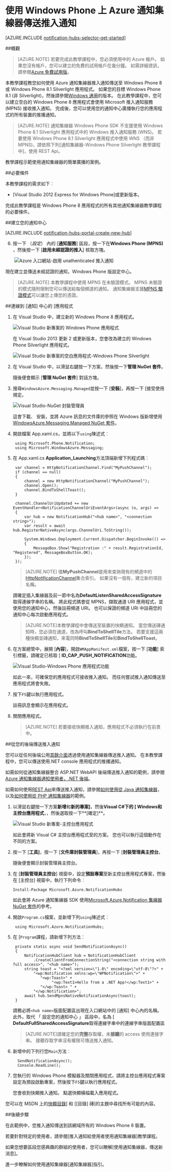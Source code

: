 <properties
    pageTitle="在 Windows Phone 上傳送推入通知與 Azure 通知集線器 |Microsoft Azure"
    description="在本教學課程中，您可以瞭解如何使用 Windows Phone 8 或 Windows Phone 8.1 Silverlight 應用程式的推入通知 Azure 通知集線器。"
    services="notification-hubs"
    documentationCenter="windows"
    keywords="推播通知、 推入通知，windows phone 推入"
    authors="ysxu"
    manager="erikre"
    editor="erikre"/>

<tags
    ms.service="notification-hubs"
    ms.workload="mobile"
    ms.tgt_pltfrm="mobile-windows-phone"
    ms.devlang="dotnet"
    ms.topic="hero-article"
    ms.date="10/03/2016"
    ms.author="yuaxu"/>

# <a name="sending-push-notifications-with-azure-notification-hubs-on-windows-phone"></a>使用 Windows Phone 上 Azure 通知集線器傳送推入通知

[AZURE.INCLUDE [notification-hubs-selector-get-started](../../includes/notification-hubs-selector-get-started.md)]

##<a name="overview"></a>概觀

> [AZURE.NOTE] 若要完成此教學課程中，您必須使用中的 Azure 帳戶。 如果您沒有帳戶，您可以建立的免費的試用帳戶在幾分鐘。 如需詳細資訊，請參閱[Azure 免費試用版](https://azure.microsoft.com/pricing/free-trial/?WT.mc_id=A0E0E5C02&amp;returnurl=http%3A%2F%2Fazure.microsoft.com%2Fen-us%2Fdocumentation%2Farticles%2Fnotification-hubs-windows-phone-get-started%2F)。

本教學課程教您如何使用 Azure 通知集線器推入通知傳送至 Windows Phone 8 或 Windows Phone 8.1 Silverlight 應用程式。 如果您的目標 Windows Phone 8.1 (非 Silverlight)，然後請參閱[Windows 通用](notification-hubs-windows-store-dotnet-get-started-wns-push-notification.md)的版本。
在此教學課程中，您可以建立空白的 Windows Phone 8 應用程式會使用 Microsoft 推入通知服務 (MPNS) 接收推入通知。 完成後，您可以使用您的通知中心廣播執行您的應用程式的所有裝置的推播通知。

> [AZURE.NOTE] 通知集線器 Windows Phone SDK 不支援使用 Windows Phone 8.1 Silverlight 應用程式中的 Windows 推入通知服務 (WNS)。 若要使用 Windows Phone 8.1 Silverlight 應用程式中使用 WNS （而非 MPNS)，請依照下列[通知集線器-Windows Phone Silverlight 教學課程中]，使用 REST Api。

教學課程示範使用通知集線器的簡單廣播的案例。

##<a name="prerequisites"></a>必要條件

本教學課程的需求如下︰

+ [Visual Studio 2012 Express for Windows Phone]或更新版本。

完成此教學課程是 Windows Phone 8 應用程式的所有其他通知集線器教學課程的必要條件。

##<a name="create-your-notification-hub"></a>建立您的通知中心

[AZURE.INCLUDE [notification-hubs-portal-create-new-hub](../../includes/notification-hubs-portal-create-new-hub.md)]

<ol start="6">
<li><p>按一下 （<i>設定</i>） 內的 [<b>通知服務</b>] 區段，按一下在<b>Windows Phone (MPNS)</b> ，然後按一下 [<b>啟用未經認證的推入</b>] 核取方塊。</p>
</li>
</ol>

&emsp;&emsp;![Azure 入口網站-啟用 unathenticated 推入通知](./media/notification-hubs-windows-phone-get-started/azure-portal-unauth.png)

現在建立並傳送未經認證的通知，Windows Phone 版設定中心。

> [AZURE.NOTE] 本教學課程中使用 MPNS 在未驗證模式。 MPNS 未驗證的模式隨附限制您可以傳送給每個頻道的通知。 通知集線器支援[MPNS 驗證模式](http://msdn.microsoft.com/library/windowsphone/develop/ff941099.aspx)可以讓您上傳您的憑證。

##<a name="connecting-your-app-to-the-notification-hub"></a>連線到 [通知] 中心的 [應用程式

1. 在 Visual Studio 中，建立新的 Windows Phone 8 應用程式。

    ![Visual Studio 新專案的 Windows Phone 應用程式][13]

    在 Visual Studio 2013 更新 2 或更新版本，您會改為建立的 Windows Phone Silverlight 應用程式。

    ![Visual Studio 新專案的空白應用程式-Windows Phone Silverlight][11]

2. 在 Visual Studio 中，以滑鼠右鍵按一下方案，然後按一下**管理 NuGet 套件**。

    隨後便會顯示 [**管理 NuGet 套件**] 對話方塊。

3. 搜尋`WindowsAzure.Messaging.Managed`並按一下 [**安裝**]，再按一下 [接受使用規定。

    ![Visual Studio-NuGet 封裝管理員][20]

    這會下載、 安裝，並將 Azure 訊息的文件庫的參照在 Windows 版新增使用<a href="http://nuget.org/packages/WindowsAzure.Messaging.Managed/">WindowsAzure.Messaging.Managed NuGet 套件</a>。

4. 開啟檔案 App.xaml.cs，並將以下`using`陳述式︰

        using Microsoft.Phone.Notification;
        using Microsoft.WindowsAzure.Messaging;

5. 在 App.xaml.cs **Application_Launching**方法頂端新增下列程式碼︰

        var channel = HttpNotificationChannel.Find("MyPushChannel");
        if (channel == null)
        {
            channel = new HttpNotificationChannel("MyPushChannel");
            channel.Open();
            channel.BindToShellToast();
        }

        channel.ChannelUriUpdated += new EventHandler<NotificationChannelUriEventArgs>(async (o, args) =>
        {
            var hub = new NotificationHub("<hub name>", "<connection string>");
            var result = await hub.RegisterNativeAsync(args.ChannelUri.ToString());

            System.Windows.Deployment.Current.Dispatcher.BeginInvoke(() =>
            {
                MessageBox.Show("Registration :" + result.RegistrationId, "Registered", MessageBoxButton.OK);
            });
        });

    >[AZURE.NOTE] 值**MyPushChannel**是用來查詢現有的頻道中的[HttpNotificationChannel](https://msdn.microsoft.com/library/windows/apps/microsoft.phone.notification.httpnotificationchannel.aspx)集合索引。 如果沒有一個有，建立新的項目名稱。
    
    請確定插入集線器及前一節中名為**DefaultListenSharedAccessSignature**取得連線字串的名稱。
    將此程式碼會從 MPNS，擷取通道 URI 應用程式，並使用您的通知中心，然後註冊頻道 URI。 也可以保證的頻道 URI 中註冊您的通知中心每次啟動應用程式。

    >[AZURE.NOTE]本教學課程中會傳送至裝置的快顯通知。 當您傳送磚通知時，您必須在通道，改為呼叫**BindToShellTile**方法。 若要支援這兩種快顯並磚通知，來電同時**BindToShellTile**和**BindToShellToast**。

6. 在方案總管中，展開 [**內容**]，開啟`WMAppManifest.xml`檔案，按一下 [**功能**] 索引標籤，請確定已核取 [ **ID_CAP_PUSH_NOTIFICATION**功能。

    ![Visual Studio-Windows Phone 應用程式功能][14]

    如此一來，可確保您的應用程式可接收推入通知。 而任何嘗試推入通知傳送至應用程式將會失敗。

7. 按下`F5`鍵以執行應用程式。

    註冊訊息會顯示在應用程式。

8. 關閉應用程式。  

   >[AZURE.NOTE] 若要接收快顯推入通知，應用程式不必須執行在前景中。

##<a name="send-push-notifications-from-your-backend"></a>從您的後端傳送推入通知

您可以從任何後端公用<a href="http://msdn.microsoft.com/library/windowsazure/dn223264.aspx">其餘介面</a>透過使用通知集線器傳送推入通知。 在本教學課程中，您可以傳送使用.NET console 應用程式的推播通知。 

如需如何從通知集線器整合 ASP.NET WebAPI 後端傳送推入通知的範例，請參閱[Azure 通知集線器通知使用者，.NET 後端](./notification-hubs-aspnet-backend-windows-dotnet-wns-notification.md)。  

如需如何使用[REST Api](https://msdn.microsoft.com/library/azure/dn223264.aspx)來傳送推入通知，請參閱[如何使用從 Java 通知集線器](./notification-hubs-java-push-notification-tutorial.md)，以及[如何使用從 PHP 通知集線器](./notification-hubs-php-push-notification-tutorial.md)的範例。

1. 以滑鼠右鍵按一下方案**新增**和**新的專案]**，然後**Visual C#**下的 [ **Windows**和**主控台應用程式**，，然後選取按一下**[確定]**。

    ![Visual Studio 新專案-主控台應用程式][6]

    如此會將新 Visual C# 主控台應用程式至的方案。 您也可以執行這個動作在不同的方案。

4. 按一下 [**工具]**，按一下 [**文件庫封裝管理員**]，再按一下 [**封裝管理員主控台**。

    隨後便會顯示封裝管理員主控台。

5.  在 [**封裝管理員主控台**] 視窗中，設定**預設專案**至新主控台應用程式專案，然後在 [主控台] 視窗中，執行下列命令︰

        Install-Package Microsoft.Azure.NotificationHubs

    如此會將 Azure 通知集線器 SDK 使用<a href="http://www.nuget.org/packages/Microsoft.Azure.NotificationHubs/">Microsoft.Azure.Notification 集線器 NuGet 套件</a>的參考。

6. 開啟`Program.cs`檔案，並新增下列`using`陳述式︰

        using Microsoft.Azure.NotificationHubs;

6. 在 [`Program`課程，請新增下列方法︰

        private static async void SendNotificationAsync()
        {
            NotificationHubClient hub = NotificationHubClient
                .CreateClientFromConnectionString("<connection string with full access>", "<hub name>");
            string toast = "<?xml version=\"1.0\" encoding=\"utf-8\"?>" +
                "<wp:Notification xmlns:wp=\"WPNotification\">" +
                   "<wp:Toast>" +
                        "<wp:Text1>Hello from a .NET App!</wp:Text1>" +
                   "</wp:Toast> " +
                "</wp:Notification>";
            await hub.SendMpnsNativeNotificationAsync(toast);
        }

    請務必將`<hub name>`版面配置區出現在入口網站中的 [通知] 中心內的名稱。 此外，取代 「 設定您的通知中心 」 區段中，名為 [ **DefaultFullSharedAccessSignature**取得連線字串中的連線字串版面配置區

    >[AZURE.NOTE]請確定您的**完整**存取權，未**接聽**的 access 使用連接字串。 接聽存取字串沒有權限可傳送推入通知。

4. 新增中的下列行您`Main`方法︰

         SendNotificationAsync();
         Console.ReadLine();

5. 您執行的 Windows Phone 模擬器及關閉應用程式，請將主控台應用程式專案設定為預設啟動專案，然後按下`F5`鍵以執行應用程式。

    您會收到快顯推入通知。 點選快顯橫幅載入應用程式。

您可以在 MSDN 上的[快顯目錄]] 和 [[目錄] 磚]的主題中尋找所有可能的內容。

##<a name="next-steps"></a>後續步驟

在此範例中，您推入通知傳送到該網域所有的 Windows Phone 8 裝置。 

若要針對特定的使用者，請參閱[推入通知給使用者使用通知集線器]教學課程。 

如果您想要區段您感興趣的群組的使用者，您可以瞭解[使用通知集線器，傳送新消息]。 

進一步瞭解如何使用通知集線器[通知集線器]指引。



<!-- Images. -->
[6]: ./media/notification-hubs-windows-phone-get-started/notification-hub-create-console-app.png
[7]: ./media/notification-hubs-windows-phone-get-started/notification-hub-create-from-portal.png
[8]: ./media/notification-hubs-windows-phone-get-started/notification-hub-create-from-portal2.png
[9]: ./media/notification-hubs-windows-phone-get-started/notification-hub-select-from-portal.png
[10]: ./media/notification-hubs-windows-phone-get-started/notification-hub-select-from-portal2.png
[11]: ./media/notification-hubs-windows-phone-get-started/notification-hub-create-wp-silverlight-app.png
[12]: ./media/notification-hubs-windows-phone-get-started/notification-hub-connection-strings.png

[13]: ./media/notification-hubs-windows-phone-get-started/notification-hub-create-wp-app.png
[14]: ./media/notification-hubs-windows-phone-get-started/mobile-app-enable-push-wp8.png
[15]: ./media/notification-hubs-windows-phone-get-started/notification-hub-pushauth.png
[20]: ./media/notification-hubs-windows-phone-get-started/notification-hub-windows-universal-app-install-package.png
[213]: ./media/notification-hubs-windows-phone-get-started/notification-hub-create-console-app.png





<!-- URLs. -->
[Windows Phone 版的 visual Studio 2012 Express]: https://go.microsoft.com/fwLink/p/?LinkID=268374
[通知集線器指南]: http://msdn.microsoft.com/library/jj927170.aspx
[MPNS authenticated mode]: http://msdn.microsoft.com/library/windowsphone/develop/ff941099(v=vs.105).aspx
[使用通知集線器給使用者的推播通知]: notification-hubs-aspnet-backend-windows-dotnet-wns-notification.md
[使用通知集線器傳送相關消息]: notification-hubs-windows-phone-push-xplat-segmented-mpns-notification.md
[快顯目錄]: http://msdn.microsoft.com/library/windowsphone/develop/jj662938(v=vs.105).aspx
[並排顯示目錄]: http://msdn.microsoft.com/library/windowsphone/develop/hh202948(v=vs.105).aspx
[通知集線器-Windows Phone Silverlight 教學課程]: https://github.com/Azure/azure-notificationhubs-samples/tree/master/PushToSLPhoneApp

